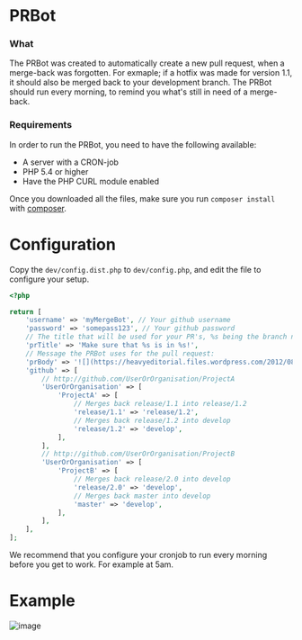 # PRBot

### What

The PRBot was created to automatically create a new pull request, when a merge-back was forgotten.
For exmaple; if a hotfix was made for version 1.1, it should also be merged back to your development branch.
The PRBot should run every morning, to remind you what's still in need of a merge-back.

### Requirements

In order to run the PRBot, you need to have the following available:

* A server with a CRON-job
* PHP 5.4 or higher
* Have the PHP CURL module enabled

Once you downloaded all the files, make sure you run `composer install` with [composer](https://getcomposer.org/).

# Configuration

Copy the `dev/config.dist.php` to `dev/config.php`, and edit the file to configure your setup.

```php
<?php

return [
    'username' => 'myMergeBot', // Your github username
    'password' => 'somepass123', // Your github password
    // The title that will be used for your PR's, %s being the branch names:
    'prTitle' => 'Make sure that %s is in %s!',
    // Message the PRBot uses for the pull request:
    'prBody' => '![](https://heavyeditorial.files.wordpress.com/2012/08/thumbsup.gif)',
    'github' => [
        // http://github.com/UserOrOrganisation/ProjectA
        'UserOrOrganisation' => [
            'ProjectA' => [
                // Merges back release/1.1 into release/1.2
                'release/1.1' => 'release/1.2',
                // Merges back release/1.2 into develop
                'release/1.2' => 'develop',
            ],
        ],
        // http://github.com/UserOrOrganisation/ProjectB
        'UserOrOrganisation' => [
            'ProjectB' => [
                // Merges back release/2.0 into develop
                'release/2.0' => 'develop',
                // Merges back master into develop
                'master' => 'develop',
            ],
        ],
    ],
];
```

We recommend that you configure your cronjob to run every morning before you get to work. For example at 5am.

# Example

![image](https://cloud.githubusercontent.com/assets/6495166/13874703/d7a38018-ecf9-11e5-9b8b-966a92e73434.png)
